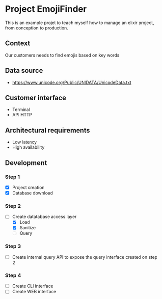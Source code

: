 # Project EmojiFinder

This is an example projet to teach myself how to manage an elixir project, from conception to production.

## Context

Our customers needs to find emojis based on key words

## Data source

- https://www.unicode.org/Public/UNIDATA/UnicodeData.txt

## Customer interface

- Terminal
- API HTTP

## Architectural requirements

- Low latency
- High availability

## Development

### Step 1

- [x] Project creation
- [x] Database download

### Step 2

- [ ] Create datatabase access layer
  - [x] Load
  - [x] Sanitize
  - [ ] Query

### Step 3

- [ ] Create internal query API to expose the query interface created on step 2

### Step 4

- [ ] Create CLI interface
- [ ] Create WEB interface
